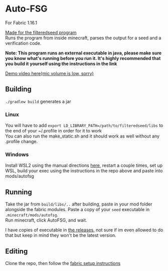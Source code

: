 # Auto-FSG

For Fabric 1.16.1

[Made for the filteredseed program](https://github.com/hube12/FSG)   
Runs the program from inside minecraft, parses the output for a seed and a verification code.

**Note: This program runs an external executable in java, please make sure you know what's running before you run it.
It's highly recommended that you build it yourself using the instructions in the link**

[Demo video here(mic volume is low, sorry)](https://streamable.com/hcjgu3)

## Building

`./gradlew build` generates a jar

### Linux
You will have to add `export LD_LIBRARY_PATH=/path/to/filteredseed/libs` to the end of your ~/.profile in order for it to work  
You can also run the make_static.sh and it should work as well without any .profile change.

### Windows
Install WSL2 using the manual directions [here](https://docs.microsoft.com/en-us/windows/wsl/install-win10), restart a couple times, set up WSL,
build your exec using the instructions in the repo above and paste into mods/autofsg


## Running
Take the jar from `build/libs/..` after building, paste in your mod folder alongside the fabric modules. Paste a copy of your `seed` executable in `.minecraft/mods/autofsg`.  
Run minecraft, click AutoFSG, and wait.

I have copies of executable in [the releases](https://github.com/Kyu/auto-fsg/releases/latest), not sure if im even allowed to do that
but keep in mind they won't be the latest version.


## Editing

Clone the repo, then follow the [fabric setup instructions](https://fabricmc.net/wiki/tutorial:setup)  

